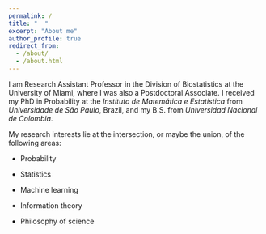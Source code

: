 ```yaml
---
permalink: /
title: "  "
excerpt: "About me"
author_profile: true
redirect_from: 
  - /about/
  - /about.html
---
```


I am Research Assistant Professor in the Division of Biostatistics at the University of Miami, where I was also a Postdoctoral Associate. I received my PhD in Probability at the _Instituto de Matemática e Estatística_ from _Universidade de São Paulo_, Brazil, and my B.S. from _Universidad Nacional de Colombia_. 

My research interests lie at the intersection, or maybe the union, of the following areas:

* Probability

* Statistics 

* Machine learning

* Information theory

* Philosophy of science
